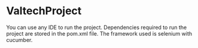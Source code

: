 # ValtechProject
You can use any IDE to run the project.
Dependencies required to run the project are stored in the pom.xml file. The framework used is selenium with cucumber.
